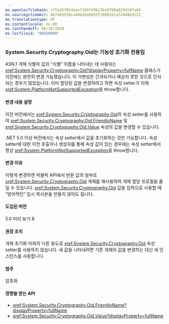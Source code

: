 ```yaml
---
ms.openlocfilehash: cf51d5f6b3eee7189fd9613b3d780a829d197a04
ms.sourcegitcommit: 8bfeb5930ca48b2ee6053f16082dcaf24d46d221
ms.translationtype: HT
ms.contentlocale: ko-KR
ms.lasthandoff: 08/18/2020
ms.locfileid: "88558008"
---
```

### <a name="systemsecuritycryptographyoid-is-functionally-init-only"></a>System.Security.Cryptography.Oid는 기능상 초기화 전용임

ASN.1 개체 식별자 값과 “식별” 이름을 나타내는 데 사용되는 <xref:System.Security.Cryptography.Oid?displayProperty=fullName> 클래스가 이전에는 완전히 변경 가능했습니다. 이 가변성은 간과되거나 예상치 못한 것으로 인식되는 경우가 많았습니다. 이미 할당된 값을 변경하려고 하면 속성 setter가 이제 <xref:System.PlatformNotSupportedException>을 throw합니다.

#### <a name="change-description"></a>변경 내용 설명

이전 버전에서는 <xref:System.Security.Cryptography.Oid>의 속성 setter를 사용하여 <xref:System.Security.Cryptography.Oid.FriendlyName> 및 <xref:System.Security.Cryptography.Oid.Value> 속성의 값을 변경할 수 있습니다.

.NET 5.0 이상 버전에서는 속성 setter에서 값을 초기화하는 것만 가능합니다. 속성 setter에 대한 이전 호출이나 생성자를 통해 속성 값이 있는 경우에는 속성 setter에서 항상 <xref:System.PlatformNotSupportedException>을 throw합니다.

#### <a name="reason-for-change"></a>변경 이유

이렇게 변경하면 퍼블릭 API에서 반환 값의 일부로 <xref:System.Security.Cryptography.Oid> 개체를 재사용하여 개체 할당 프로필을 줄일 수 있습니다. <xref:System.Security.Cryptography.Oid> 값을 입력으로 사용할 때 “방어적인” 임시 복사본을 만들지 않아도 됩니다.

#### <a name="version-introduced"></a>도입된 버전

5.0 미리 보기 8

#### <a name="recommended-action"></a>권장 조치

개체 초기화 이외의 다른 용도로 <xref:System.Security.Cryptography.Oid> 속성 setter를 사용하지 않습니다. 새 값을 나타내려면 기존 개체의 값을 변경하는 대신 새 인스턴스를 사용합니다.

#### <a name="category"></a>범주

암호화

#### <a name="affected-apis"></a>영향을 받는 API

- <xref:System.Security.Cryptography.Oid.FriendlyName?displayProperty=fullName>
- <xref:System.Security.Cryptography.Oid.Value?displayProperty=fullName>

<!--

#### Affected APIs

- `P:System.Security.Cryptography.Oid.FriendlyName`
- `P:System.Security.Cryptography.Oid.Value`

-->
